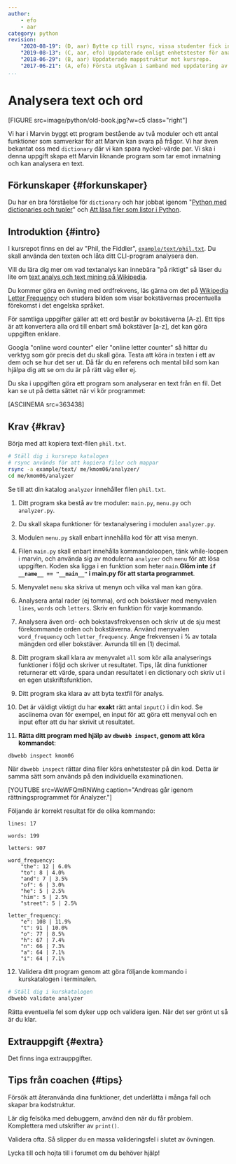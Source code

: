 ```yaml
---
author:
    - efo
    - aar
category: python
revision:
    "2020-08-19": (D, aar) Bytte cp till rsync, vissa studenter fick inte med .dbwebb mappen med cp.
    "2019-08-13": (C, aar, efo) Uppdaterade enligt enhetstester för analyzer.
    "2018-06-29": (B, aar) Uppdaterade mappstruktur mot kursrepo.
    "2017-06-21": (A, efo) Första utgåvan i samband med uppdatering av kmom05 i kursen python.
...
```

Analysera text och ord
==================================

[FIGURE src=image/python/old-book.jpg?w=c5 class="right"]

Vi har i Marvin byggt ett program bestående av två moduler och ett antal funktioner som samverkar för att Marvin kan svara på frågor. Vi har även bekantat oss med `dictionary` där vi kan spara nyckel-värde par.  Vi ska i denna uppgift skapa ett Marvin liknande program som tar emot inmatning och kan analysera en text.

<!--more-->




Förkunskaper {#forkunskaper}
-----------------------

Du har en bra förståelse för `dictionary` och har jobbat igenom "[Python med dictionaries och tupler](uppgift/python-med-dictionaries-och-tupler)" och [Att läsa filer som listor i Python](kunskap/att-lasa-filer-i-python-v2).



Introduktion {#intro}
-----------------------

I kursrepot finns en del av "Phil, the Fiddler", [`example/text/phil.txt`](https://github.com/mosbth/python/blob/master/example/text/phil.txt). Du skall använda den texten och låta ditt CLI-program analysera den.

Vill du lära dig mer om vad textanalys kan innebära "på riktigt" så läser du lite om [text analys och text mining på Wikipedia](https://en.wikipedia.org/wiki/Text_mining).

Du kommer göra en övning med ordfrekvens, läs gärna om det på [Wikipedia Letter Frequency](https://en.wikipedia.org/wiki/Letter_frequency) och studera bilden som visar bokstävernas procentuella förekomst i det engelska språket.

För samtliga uppgifter gäller att ett ord består av bokstäverna [A-z]. Ett tips är att konvertera alla ord till enbart små bokstäver [a-z], det kan göra uppgiften enklare.

Googla "online word counter" eller "online letter counter" så hittar du verktyg som gör precis det du skall göra. Testa att köra in texten i ett av dem och se hur det ser ut. Då får du en referens och mental bild som kan hjälpa dig att se om du är på rätt väg eller ej.

Du ska i uppgiften göra ett program som analyserar en text från en fil. Det kan se ut på detta sättet när vi kör programmet:

[ASCIINEMA src=363438]



Krav {#krav}
-----------------------

Börja med att kopiera text-filen `phil.txt`.

```bash
# Ställ dig i kursrepo katalogen
# rsync används för att kopiera filer och mappar
rsync -a example/text/ me/kmom06/analyzer/
cd me/kmom06/analyzer
```

Se till att din katalog `analyzer` innehåller filen `phil.txt`.

1. Ditt program ska bestå av tre moduler: `main.py`, `menu.py` och `analyzer.py`.

1. Du skall skapa funktioner för textanalysering i modulen `analyzer.py`.

1. Modulen `menu.py` skall enbart innehålla kod för att visa menyn.

1. Filen `main.py` skall enbart innehålla kommandoloopen, tänk while-loopen i marvin, och använda sig av modulerna `analyzer` och `menu` för att lösa uppgiften. Koden ska ligga i en funktion som heter `main`.**Glöm inte `if __name__ == "__main__"` i main.py för att starta programmet**.

1. Menyvalet `menu` ska skriva ut menyn och vilka val man kan göra.

1. Analysera antal rader (ej tomma), ord och bokstäver med menyvalen `lines`, `words` och `letters`. Skriv en funktion för varje kommando.

1. Analysera även ord- och bokstavsfrekvensen och skriv ut de sju mest förekommande orden och bokstäverna. Använd menyvalen `word_frequency` och `letter_frequency`. Ange frekvensen i % av totala mängden ord eller bokstäver. Avrunda till en (1) decimal.

1. Ditt program skall klara av menyvalet `all` som kör alla analyserings funktioner i följd och skriver ut resultatet. Tips, låt dina funktioner returnerar ett värde, spara undan resultatet i en dictionary och skriv ut i en egen utskriftsfunktion.

1. Ditt program ska klara av att byta textfil för analys.

1. Det är väldigt viktigt du har **exakt** rätt antal `input()` i din kod. Se asciinema ovan för exempel, en input för att göra ett menyval och en input efter att du har skrivit ut resultatet.

1. **Rätta ditt program med hjälp av `dbwebb inspect`, genom att köra kommandot**:

```bash
dbwebb inspect kmom06
```

När `dbwebb inspect` rättar dina filer körs enhetstester på din kod. Detta är samma sätt som används på den individuella examinationen.

[YOUTUBE src=WeWFQmRNWng caption="Andreas går igenom rättningsprogrammet för Analyzer."]

Följande är korrekt resultat för de olika kommando:

```
lines: 17

words: 199

letters: 907

word_frequency:
    "the": 12 | 6.0%
    "to": 8 | 4.0%
    "and": 7 | 3.5%
    "of": 6 | 3.0%
    "he": 5 | 2.5%
    "him": 5 | 2.5%
    "street": 5 | 2.5%

letter_frequency:
    "e": 108 | 11.9%
    "t": 91 | 10.0%
    "o": 77 | 8.5%
    "h": 67 | 7.4%
    "n": 66 | 7.3%
    "a": 64 | 7.1%
    "i": 64 | 7.1%
```

12. Validera ditt program genom att göra följande kommando i kurskatalogen i terminalen.

```bash
# Ställ dig i kurskatalogen
dbwebb validate analyzer
```

Rätta eventuella fel som dyker upp och validera igen. När det ser grönt ut så är du klar.



Extrauppgift {#extra}
-----------------------

Det finns inga extrauppgifter.



Tips från coachen {#tips}
-----------------------

Försök att återanvända dina funktioner, det underlätta i många fall och skapar bra kodstruktur.

Lär dig felsöka med debuggern, använd den när du får problem. Komplettera med utskrifter av `print()`.

Validera ofta. Så slipper du en massa valideringsfel i slutet av övningen.

Lycka till och hojta till i forumet om du behöver hjälp!
